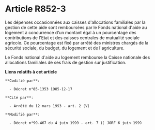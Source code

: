 # Article R852-3

Les dépenses occasionnées aux caisses d'allocations familiales par la gestion de cette aide sont remboursées par le Fonds
national d'aide au logement à concurrence d'un montant égal à un pourcentage des contributions de l'Etat et des caisses
centrales de mutualité sociale agricole. Ce pourcentage est fixé par arrêté des ministres chargés de la sécurité sociale, du
budget, du logement et de l'agriculture.

Le Fonds national d'aide au logement rembourse la Caisse nationale des allocations familiales de ses frais de gestion sur
justification.

**Liens relatifs à cet article**

	**Codifié par**:

	  - Décret n°85-1353 1985-12-17

	**Cité par**:

	  - Arrêté du 12 mars 1993 - art. 2 (V)

	**Modifié par**:

	  - Décret n°99-467 du 4 juin 1999 - art. 7 () JORF 6 juin 1999
